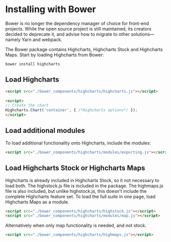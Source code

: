 Installing with Bower
===

Bower is no longer the dependency manager of choice for front-end projects. While the open source project is still maintained, its creators decided to deprecate it, and advise how to migrate to other solutions—namely Yarn and webpack.

The Bower package contains Highcharts, Highcharts Stock and Highcharts Maps. Start by loading Highcharts from Bower:

`bower install highcharts`

Load Highcharts
---------------

```html
<script src="./bower_components/highcharts/highcharts.js"></script>  
    
<script>  
// Create the chart
Highcharts.Chart('container', { /*Highcharts options*/ });
</script>
```

Load additional modules
-----------------------

To load additional functionality onto Highcharts, include the modules:

```html
<script src="./bower_components/highcharts/modules/exporting.js"></script>
```

Load Highcharts Stock or Highcharts Maps
--------------------------

Highcharts is already included in Highcharts Stock, so it not necessary to load both. The highstock.js file is included in the package. The highmaps.js file is also included, but unlike highstock.js, this doesn't include the complete Highcharts feature set. To load the full suite in one page, load Highcharts Maps as a module.

```html
<script src="./bower_components/highcharts/highstock.js"></script>
<script src="./bower_components/highcharts/modules/map.js"></script>
```
    

Alternatively when only map functionality is needed, and not stock.

```html
<script src="./bower_components/highcharts/highmaps.js"></script>
```

